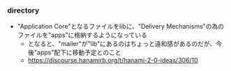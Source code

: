 ### directory

* "Application Core"となるファイルをlibに、"Delivery Mechanisms"の為のファイルを"apps"に格納するようになっている
  * となると、"mailer"が"lib"にあるのはちょっと違和感があるのだが、今後"apps"配下に移動予定とのこと
  * https://discourse.hanamirb.org/t/hanami-2-0-ideas/306/10
